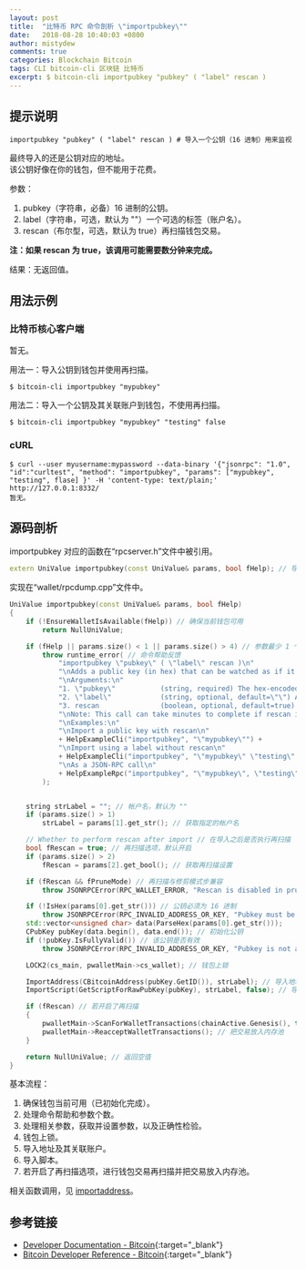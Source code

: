 ```yaml
---
layout: post
title:  "比特币 RPC 命令剖析 \"importpubkey\""
date:   2018-08-28 10:40:03 +0800
author: mistydew
comments: true
categories: Blockchain Bitcoin
tags: CLI bitcoin-cli 区块链 比特币
excerpt: $ bitcoin-cli importpubkey "pubkey" ( "label" rescan )
---
```

## 提示说明

```shell
importpubkey "pubkey" ( "label" rescan ) # 导入一个公钥（16 进制）用来监视
```

最终导入的还是公钥对应的地址。<br>
该公钥好像在你的钱包，但不能用于花费。

参数：
1. pubkey（字符串，必备）16 进制的公钥。
2. label（字符串，可选，默认为 ""）一个可选的标签（账户名）。
3. rescan（布尔型，可选，默认为 true）再扫描钱包交易。

**注：如果 rescan 为 true，该调用可能需要数分钟来完成。**

结果：无返回值。

## 用法示例

### 比特币核心客户端

暂无。

用法一：导入公钥到钱包并使用再扫描。

```shell
$ bitcoin-cli importpubkey "mypubkey"
```

用法二：导入一个公钥及其关联账户到钱包，不使用再扫描。

```shell
$ bitcoin-cli importpubkey "mypubkey" "testing" false
```

### cURL

```shell
$ curl --user myusername:mypassword --data-binary '{"jsonrpc": "1.0", "id":"curltest", "method": "importpubkey", "params": ["mypubkey", "testing", flase] }' -H 'content-type: text/plain;' http://127.0.0.1:8332/
暂无。
```

## 源码剖析
importpubkey 对应的函数在“rpcserver.h”文件中被引用。

```cpp
extern UniValue importpubkey(const UniValue& params, bool fHelp); // 导入公钥
```

实现在“wallet/rpcdump.cpp”文件中。

```cpp
UniValue importpubkey(const UniValue& params, bool fHelp)
{
    if (!EnsureWalletIsAvailable(fHelp)) // 确保当前钱包可用
        return NullUniValue;

    if (fHelp || params.size() < 1 || params.size() > 4) // 参数最少 1 个，最多 3 个，这里错了
        throw runtime_error( // 命令帮助反馈
            "importpubkey \"pubkey\" ( \"label\" rescan )\n"
            "\nAdds a public key (in hex) that can be watched as if it were in your wallet but cannot be used to spend.\n"
            "\nArguments:\n"
            "1. \"pubkey\"           (string, required) The hex-encoded public key\n"
            "2. \"label\"            (string, optional, default=\"\") An optional label\n"
            "3. rescan               (boolean, optional, default=true) Rescan the wallet for transactions\n"
            "\nNote: This call can take minutes to complete if rescan is true.\n"
            "\nExamples:\n"
            "\nImport a public key with rescan\n"
            + HelpExampleCli("importpubkey", "\"mypubkey\"") +
            "\nImport using a label without rescan\n"
            + HelpExampleCli("importpubkey", "\"mypubkey\" \"testing\" false") +
            "\nAs a JSON-RPC call\n"
            + HelpExampleRpc("importpubkey", "\"mypubkey\", \"testing\", false")
        );


    string strLabel = ""; // 帐户名，默认为 ""
    if (params.size() > 1)
        strLabel = params[1].get_str(); // 获取指定的帐户名

    // Whether to perform rescan after import // 在导入之后是否执行再扫描
    bool fRescan = true; // 再扫描选项，默认开启
    if (params.size() > 2)
        fRescan = params[2].get_bool(); // 获取再扫描设置

    if (fRescan && fPruneMode) // 再扫描与修剪模式步兼容
        throw JSONRPCError(RPC_WALLET_ERROR, "Rescan is disabled in pruned mode");

    if (!IsHex(params[0].get_str())) // 公钥必须为 16 进制
        throw JSONRPCError(RPC_INVALID_ADDRESS_OR_KEY, "Pubkey must be a hex string");
    std::vector<unsigned char> data(ParseHex(params[0].get_str()));
    CPubKey pubKey(data.begin(), data.end()); // 初始化公钥
    if (!pubKey.IsFullyValid()) // 该公钥是否有效
        throw JSONRPCError(RPC_INVALID_ADDRESS_OR_KEY, "Pubkey is not a valid public key");

    LOCK2(cs_main, pwalletMain->cs_wallet); // 钱包上锁

    ImportAddress(CBitcoinAddress(pubKey.GetID()), strLabel); // 导入地址及关联账户
    ImportScript(GetScriptForRawPubKey(pubKey), strLabel, false); // 导入脚本

    if (fRescan) // 若开启了再扫描
    {
        pwalletMain->ScanForWalletTransactions(chainActive.Genesis(), true); // 再扫描钱包交易
        pwalletMain->ReacceptWalletTransactions(); // 把交易放入内存池
    }

    return NullUniValue; // 返回空值
}
```

基本流程：
1. 确保钱包当前可用（已初始化完成）。
2. 处理命令帮助和参数个数。
3. 处理相关参数，获取并设置参数，以及正确性检验。
4. 钱包上锁。
5. 导入地址及其关联账户。
7. 导入脚本。
8. 若开启了再扫描选项，进行钱包交易再扫描并把交易放入内存池。

相关函数调用，见 [importaddress](/blog/2018/08/bitcoin-rpc-command-importaddress.html)。

## 参考链接

* [Developer Documentation - Bitcoin](https://bitcoin.org/en/developer-documentation){:target="_blank"}
* [Bitcoin Developer Reference - Bitcoin](https://bitcoin.org/en/developer-reference#importpubkey){:target="_blank"}
